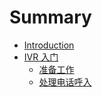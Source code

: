 # Summary

* [Introduction](README.md)
* [IVR 入门](IVR/README.md)
  * [准备工作](IVR/1-prepare.md)
  * [处理电话呼入](IVR/2-call_in.md)
